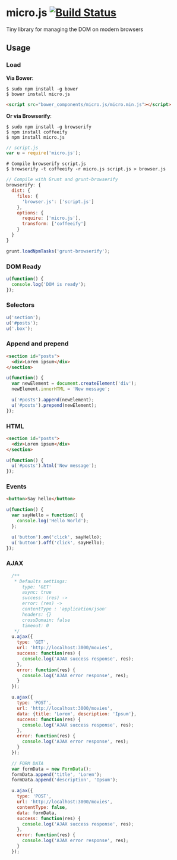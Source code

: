 # micro.js [![Build Status](https://travis-ci.org/dreyacosta/micro.js.svg?branch=master)](https://travis-ci.org/dreyacosta/micro.js)
Tiny library for managing the DOM on modern browsers

## Usage

### Load
**Via Bower**:
```shell
$ sudo npm install -g bower
$ bower install micro.js
```

```html
<script src="bower_components/micro.js/micro.min.js"></script>
```

**Or via Browserify**:
```shell
$ sudo npm install -g browserify
$ npm install coffeeify
$ npm install micro.js
```

```js
// script.js
var u = require('micro.js');
```

```shell
# Compile browserify script.js
$ browserify -t coffeeify -r micro.js script.js > browser.js
```

```js
// Compile with Grunt and grunt-browserify
browserify: {
  dist: {
    files: {
      'browser.js': ['script.js']
    },
    options: {
      require: ['micro.js'],
      transform: ['coffeeify']
    }
  }
}

grunt.loadNpmTasks('grunt-browserify');
```

### DOM Ready
```js
u(function() {
  console.log('DOM is ready');
});
```

### Selectors
```js
u('section');
u('#posts');
u('.box');
```

### Append and prepend
```html
<section id="posts">
  <div>Lorem ipsum</div>
</section>
```

```js
u(function() {
  var newElement = document.createElement('div');
  newElement.innerHTML = 'New message';

  u('#posts').append(newElement);
  u('#posts').prepend(newElement);
});
```

### HTML
```html
<section id="posts">
  <div>Lorem ipsum</div>
</section>
```

```js
u(function() {
  u('#posts').html('New message');
});
```

### Events
```html
<button>Say hello</button>
```

```js
u(function() {
  var sayHello = function() {
    console.log('Hello World');
  };

  u('button').on('click', sayHello);
  u('button').off('click', sayHello);
});
```

### AJAX
```js
  /**
   * Defaults settings:
      type: 'GET'
      async: true
      success: (res) ->
      error: (res) ->
      contentType : 'application/json'
      headers: {}
      crossDomain: false
      timeout: 0
   */
  u.ajax({
    type: 'GET',
    url: 'http://localhost:3000/movies',
    success: function(res) {
      console.log('AJAX success response', res);
    },
    error: function(res) {
      console.log('AJAX error response', res);
    }
  });

  u.ajax({
    type: 'POST',
    url: 'http://localhost:3000/movies',
    data: {title: 'Lorem', description: 'Ipsum'},
    success: function(res) {
      console.log('AJAX success response', res);
    },
    error: function(res) {
      console.log('AJAX error response', res);
    }
  });

  // FORM DATA
  var formData = new FormData();
  formData.append('title', 'Lorem');
  formData.append('description', 'Ipsum');

  u.ajax({
    type: 'POST',
    url: 'http://localhost:3000/movies',
    contentType: false,
    data: formData,
    success: function(res) {
      console.log('AJAX success response', res);
    },
    error: function(res) {
      console.log('AJAX error response', res);
    }
  });
```